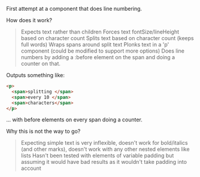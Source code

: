 First attempt at a component that does line numbering.

How does it work?

> Expects text rather than children
> Forces text fontSize/lineHeight based on character count
> Splits text based on character count (keeps full words)
> Wraps spans around split text
> Plonks text in a 'p' component (could be modified to support more options)
> Does line numbers by adding a :before element on the span and doing a counter on that.

Outputs something like:

```html
<p>
  <span>splitting </span>
  <span>every 10 </span>
  <span>characters</span>
</p>
```

... with before elements on every span doing a counter.

Why this is not the way to go?

> Expecting simple text is very inflexible, doesn't work for bold/italics (and other marks), doesn't work with any other nested elements like lists
> Hasn't been tested with elements of variable padding but assuming it would have bad results as it wouldn't take padding into account
